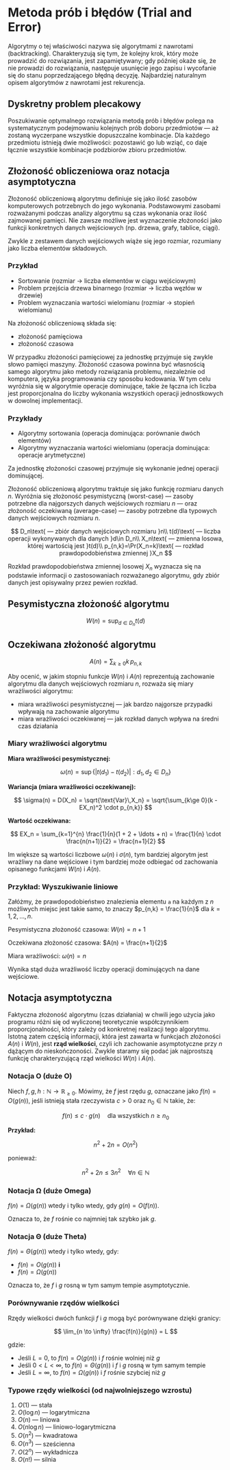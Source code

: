 # Metoda prób i błędów (Trial and Error)

Algorytmy o tej właściwości nazywa się algorytmami z nawrotami (backtracking). Charakteryzują się tym, że kolejny krok, który może prowadzić do rozwiązania, jest zapamiętywany; gdy później okaże się, że nie prowadzi do rozwiązania, następuje usunięcie jego zapisu i wycofanie się do stanu poprzedzającego błędną decyzję. Najbardziej naturalnym opisem algorytmów z nawrotami jest rekurencja.

## Dyskretny problem plecakowy

Poszukiwanie optymalnego rozwiązania metodą prób i błędów polega na systematycznym podejmowaniu kolejnych prób doboru przedmiotów — aż zostaną wyczerpane wszystkie dopuszczalne kombinacje. Dla każdego przedmiotu istnieją dwie możliwości: pozostawić go lub wziąć, co daje łącznie wszystkie kombinacje podzbiorów zbioru przedmiotów.

## Złożoność obliczeniowa oraz notacja asymptotyczna

Złożoność obliczeniową algorytmu definiuje się jako ilość zasobów komputerowych potrzebnych do jego wykonania. Podstawowymi zasobami rozważanymi podczas analizy algorytmu są czas wykonania oraz ilość zajmowanej pamięci. Nie zawsze możliwe jest wyznaczenie złożoności jako funkcji konkretnych danych wejściowych (np. drzewa, grafy, tablice, ciągi).

Zwykle z zestawem danych wejściowych wiąże się jego rozmiar, rozumiany jako liczba elementów składowych.

### Przykład

- Sortowanie (rozmiar -> liczba elementów w ciągu wejściowym)
- Problem przejścia drzewa binarnego (rozmiar -> liczba węzłów w drzewie)
- Problem wyznaczania wartości wielomianu (rozmiar -> stopień wielomianu)

Na złożoność obliczeniową składa się:

- złożoność pamięciowa
- złożoność czasowa

W przypadku złożoności pamięciowej za jednostkę przyjmuje się zwykle słowo pamięci maszyny. Złożoność czasowa powinna być własnością samego algorytmu jako metody rozwiązania problemu, niezależnie od komputera, języka programowania czy sposobu kodowania. W tym celu wyróżnia się w algorytmie operacje dominujące, takie że łączna ich liczba jest proporcjonalna do liczby wykonania wszystkich operacji jednostkowych w dowolnej implementacji.

### Przykłady

- Algorytmy sortowania (operacja dominująca: porównanie dwóch elementów)
- Algorytmy wyznaczania wartości wielomianu (operacja dominująca: operacje arytmetyczne)

Za jednostkę złożoności czasowej przyjmuje się wykonanie jednej operacji dominującej.

Złożoność obliczeniową algorytmu traktuje się jako funkcję rozmiaru danych $n$. Wyróżnia się złożoność pesymistyczną (worst-case) — zasoby potrzebne dla najgorszych danych wejściowych rozmiaru $n$ — oraz złożoność oczekiwaną (average-case) — zasoby potrzebne dla typowych danych wejściowych rozmiaru $n$.

$$
D_n\text{ — zbiór danych wejściowych rozmiaru }n\\
t(d)\text{ — liczba operacji wykonywanych dla danych }d\in D_n\\
X_n\text{ — zmienna losowa, której wartością jest }t(d)\\
p_{n,k}=\Pr(X_n=k)\text{ — rozkład prawdopodobieństwa zmiennej }X_n
$$

Rozkład prawdopodobieństwa zmiennej losowej $X_n$ wyznacza się na podstawie informacji o zastosowaniach rozważanego algorytmu, gdy zbiór danych jest opisywalny przez pewien rozkład.

## Pesymistyczna złożoność algorytmu

$$
W(n)=\sup_{d\in D_n} t(d)
$$

## Oczekiwana złożoność algorytmu

$$
A(n)=\sum_{k\ge 0} k\,p_{n,k}
$$

Aby ocenić, w jakim stopniu funkcje $W(n)$ i $A(n)$ reprezentują zachowanie algorytmu dla danych wejściowych rozmiaru $n$, rozważa się miary wrażliwości algorytmu:

- miara wrażliwości pesymistycznej — jak bardzo najgorsze przypadki wpływają na zachowanie algorytmu
- miara wrażliwości oczekiwanej — jak rozkład danych wpływa na średni czas działania

### Miary wrażliwości algorytmu

**Miara wrażliwości pesymistycznej:**

$$
\omega(n) = \sup \left\{ |t(d_1) - t(d_2)| : d_1, d_2 \in D_n \right\}
$$

**Wariancja (miara wrażliwości oczekiwanej):**

$$
\sigma(n) = D(X_n) = \sqrt{\text{Var}\,X_n} = \sqrt{\sum_{k\ge 0}(k - EX_n)^2 \cdot p_{n,k}}
$$

**Wartość oczekiwana:**

$$
EX_n = \sum_{k=1}^{n} \frac{1}{n}(1 + 2 + \ldots + n) = \frac{1}{n} \cdot \frac{n(n+1)}{2} = \frac{n+1}{2}
$$

Im większe są wartości liczbowe $\omega(n)$ i $\sigma(n)$, tym bardziej algorytm jest wrażliwy na dane wejściowe i tym bardziej może odbiegać od zachowania opisanego funkcjami $W(n)$ i $A(n)$.

### Przykład: Wyszukiwanie liniowe

Załóżmy, że prawdopodobieństwo znalezienia elementu `a` na każdym z $n$ możliwych miejsc jest takie samo, to znaczy $p_{n,k} = \frac{1}{n}$ dla $k = 1, 2, \ldots, n$.

Pesymistyczna złożoność czasowa: $W(n) = n + 1$

Oczekiwana złożoność czasowa: $A(n) = \frac{n+1}{2}$

Miara wrażliwości: $\omega(n) = n$

Wynika stąd duża wrażliwość liczby operacji dominujących na dane wejściowe.

## Notacja asymptotyczna

Faktyczna złożoność algorytmu (czas działania) w chwili jego użycia jako programu różni się od wyliczonej teoretycznie współczynnikiem proporcjonalności, który zależy od konkretnej realizacji tego algorytmu. Istotną zatem częścią informacji, która jest zawarta w funkcjach złożoności $A(n)$ i $W(n)$, jest **rząd wielkości**, czyli ich zachowanie asymptotyczne przy $n$ dążącym do nieskończoności. Zwykle staramy się podać jak najprostszą funkcję charakteryzującą rząd wielkości $W(n)$ i $A(n)$.

### Notacja O (duże O)

Niech $f, g, h: \mathbb{N} \to \mathbb{R}_{\geq 0}$. Mówimy, że $f$ jest rzędu $g$, oznaczane jako $f(n) = O(g(n))$, jeśli istnieją stała rzeczywista $c > 0$ oraz $n_0 \in \mathbb{N}$ takie, że:

$$
f(n) \leq c \cdot g(n) \quad \text{dla wszystkich } n \geq n_0
$$

**Przykład:**

$$
n^2 + 2n = O(n^2)
$$

ponieważ:

$$
n^2 + 2n \leq 3n^2 \quad \forall n \in \mathbb{N}
$$

### Notacja Ω (duże Omega)

$f(n) = \Omega(g(n))$ wtedy i tylko wtedy, gdy $g(n) = O(f(n))$.

Oznacza to, że $f$ rośnie co najmniej tak szybko jak $g$.

### Notacja Θ (duże Theta)

$f(n) = \Theta(g(n))$ wtedy i tylko wtedy, gdy:

- $f(n) = O(g(n))$ **i**
- $f(n) = \Omega(g(n))$

Oznacza to, że $f$ i $g$ rosną w tym samym tempie asymptotycznie.

### Porównywanie rzędów wielkości

Rzędy wielkości dwóch funkcji $f$ i $g$ mogą być porównywane dzięki granicy:

$$
\lim_{n \to \infty} \frac{f(n)}{g(n)} = L
$$

gdzie:

- Jeśli $L = 0$, to $f(n) = O(g(n))$ i $f$ rośnie wolniej niż $g$
- Jeśli $0 < L < \infty$, to $f(n) = \Theta(g(n))$ i $f$ i $g$ rosną w tym samym tempie
- Jeśli $L = \infty$, to $f(n) = \Omega(g(n))$ i $f$ rośnie szybciej niż $g$

### Typowe rzędy wielkości (od najwolniejszego wzrostu)

1. $O(1)$ — stała
2. $O(\log n)$ — logarytmiczna
3. $O(n)$ — liniowa
4. $O(n \log n)$ — liniowo-logarytmiczna
5. $O(n^2)$ — kwadratowa
6. $O(n^3)$ — sześcienna
7. $O(2^n)$ — wykładnicza
8. $O(n!)$ — silnia

